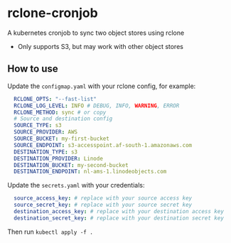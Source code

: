 # rclone-cronjob

A kubernetes cronjob to sync two object stores using rclone

- Only supports S3, but may work with other object stores

## How to use

Update the `configmap.yaml` with your rclone config, for example:

```yaml
  RCLONE_OPTS: "--fast-list"
  RCLONE_LOG_LEVEL: INFO # DEBUG, INFO, WARNING, ERROR
  RCLONE_METHOD: sync # or copy
  # Source and destination config
  SOURCE_TYPE: s3
  SOURCE_PROVIDER: AWS
  SOURCE_BUCKET: my-first-bucket
  SOURCE_ENDPOINT: s3-accesspoint.af-south-1.amazonaws.com
  DESTINATION_TYPE: s3
  DESTINATION_PROVIDER: Linode
  DESTINATION_BUCKET: my-second-bucket
  DESTINATION_ENDPOINT: nl-ams-1.linodeobjects.com
```

Update the `secrets.yaml` with your credentials:

```yaml
  source_access_key: # replace with your source access key
  source_secret_key: # replace with your source secret key
  destination_access_key: # replace with your destination access key
  destination_secret_key: # replace with your destination secret key
```

Then run `kubectl apply -f .`

